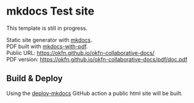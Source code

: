 # mkdocs Test site

This template is still in progress.  

Static site generator with [mkdocs](https://www.mkdocs.org).  
PDF built with [mkdocs-with-pdf](https://github.com/orzih/mkdocs-with-pdf).  
Public URL: https://okfn.github.io/okfn-collaborative-docs/  
PDF version: https://okfn.github.io/okfn-collaborative-docs/pdf/doc.pdf  

## Build & Deploy

Using the [deploy-mkdocs](https://github.com/marketplace/actions/deploy-mkdocs)
GitHub action a public html site will be built.  
